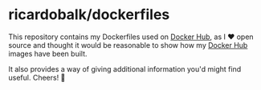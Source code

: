 # ricardobalk/dockerfiles

This repository contains my Dockerfiles used on [Docker Hub][], as I :heart: open source and thought it would be reasonable to show how my [Docker Hub] images have been built.

It also provides a way of giving additional information you'd might find useful. Cheers! :beer:

[Docker Hub]: https://hub.docker.com/u/ricardobalk
